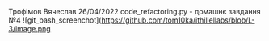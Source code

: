 Трофімов Вячеслав
26/04/2022
code_refactoring.py - домашнє завдання №4
![git_bash_screenchot](https://github.com/tom10ka/ithillellabs/blob/L-3/image.png
